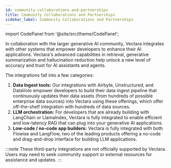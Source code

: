 ```yaml
---
id: community-collaborations-and-partnerships
title: Community Collaborations and Partnerships
sidebar_label: Community Collaborations and Partnerships
---
```



import CodePanel from '@site/src/theme/CodePanel';


In collaboration with the larger generative AI community, Vectara integrates 
with other systems that empower developers to enhance their AI applications. 
Vectara's advanced capabilities in retrieval, generative summarization and 
hallucination reduction help unlock a new level of accuracy and trust for AI 
assistants and agents.

The integrations fall into a few categories:
1. **Data Ingest tools:** Our integrations with Airbyte, Unstructured, and DataVolo 
   empower developers to build their data ingest pipeline that continuously updates 
   their data assets (from hundreds of possible enterprise data sources) into Vectara
   using these offerings, which offer off-the-shelf integration with hundreds 
   of data sources.
2. **LLM orchestration:** For developers that are already building with LangChain or 
   LlamaIndex, Vectara is fully integrated to enable efficient and 
   low-latency RAG that can plug into your generative AI applications.
3. **Low-code / no-code app builders:** Vectara is fully integrated with both 
   Flowise and LangFlow, two of the leading products offering a no-code and 
   drag-and-drop interface for building LLM applications.

:::note
These third-party integrations are not officially supported by Vectara. Users 
may need to seek community support or external resources for assistance and 
updates.
:::